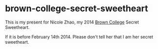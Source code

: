 brown-college-secret-sweetheart
===============================
This is my present for Nicole Zhao, my 2014 [Brown College](http://brown.rice.edu/) Secret Sweetheart.

If it is before February 14th 2014. Please don't tell her that I am her secret sweetheart.
